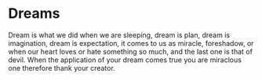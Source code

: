 Dreams
======

Dream is what we did when we are sleeping, dream is plan, dream is imagination, dream is expectation, it comes to us as miracle, foreshadow, or when our heart loves or hate something so much, and the last one is that of devil. When the application of your dream comes true you are miraclous one therefore thank your creator.
